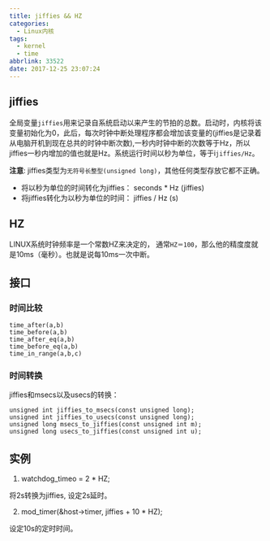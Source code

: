 ```yaml
---
title: jiffies && HZ
categories:
  - Linux内核
tags:
  - kernel
  - time
abbrlink: 33522
date: 2017-12-25 23:07:24
---
```


## jiffies

全局变量`jiffies`用来记录自系统启动以来产生的节拍的总数。启动时，内核将该变量初始化为0，此后，每次时钟中断处理程序都会增加该变量的(jiffies是记录着从电脑开机到现在总共的时钟中断次数),一秒内时钟中断的次数等于Hz，所以jiffies一秒内增加的值也就是Hz。系统运行时间以秒为单位，等于i`jiffies/Hz`。

**注意**: jiffies类型为`无符号长整型(unsigned long)`，其他任何类型存放它都不正确。


* 将以秒为单位的时间转化为jiffies： seconds * Hz (jiffies)
* 将jiffies转化为以秒为单位的时间： jiffies / Hz (s)

## HZ

LINUX系统时钟频率是一个常数HZ来决定的， 通常`HZ＝100`，那么他的精度度就是10ms（毫秒）。也就是说每10ms一次中断。

<!--more-->

## 接口

### 时间比较

```
time_after(a,b)
time_before(a,b)
time_after_eq(a,b)
time_before_eq(a,b)
time_in_range(a,b,c)
```

### 时间转换

jiffies和msecs以及usecs的转换：
```
unsigned int jiffies_to_msecs(const unsigned long);
unsigned int jiffies_to_usecs(const unsigned long);
unsigned long msecs_to_jiffies(const unsigned int m);
unsigned long usecs_to_jiffies(const unsigned int u);
```

## 实例

1. watchdog_timeo = 2 * HZ;

将2s转换为jiffies, 设定2s延时。

2. mod_timer(&host->timer, jiffies + 10 * HZ);

设定10s的定时时间。

